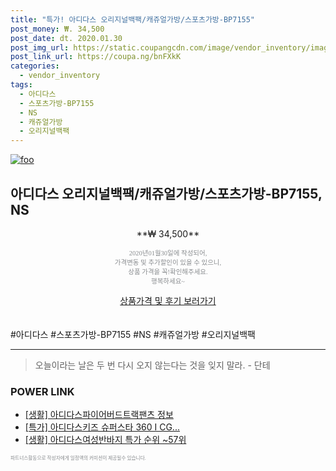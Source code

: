 ```yaml
--- 
title: "특가! 아디다스 오리지널백팩/캐쥬얼가방/스포츠가방-BP7155" 
post_money: ₩. 34,500 
post_date: dt. 2020.01.30 
post_img_url: https://static.coupangcdn.com/image/vendor_inventory/images/2018/11/21/15/2/a5051a81-aa48-4b61-9d49-f168792b3521.jpg 
post_link_url: https://coupa.ng/bnFXkK 
categories: 
  - vendor_inventory 
tags: 
  - 아디다스 
  - 스포츠가방-BP7155 
  - NS 
  - 캐쥬얼가방 
  - 오리지널백팩 
--- 
```

[![foo](https://static.coupangcdn.com/image/vendor_inventory/images/2018/11/21/15/2/a5051a81-aa48-4b61-9d49-f168792b3521.jpg)](https://coupa.ng/bnFXkK) 

## 아디다스 오리지널백팩/캐쥬얼가방/스포츠가방-BP7155, NS 
<p style="text-align: center;">**₩ 34,500**</p> 
<p style="text-align: center;"><span style="color: #898c8f; font-family: Georgia,Times,serif; font-size: 0.75em;">2020년01월30일에 작성되어, <br>가격변동 및 추가할인이 있을 수 있으니,<br> 상품 가격을 꼭!확인해주세요.<br>행복하세요~</span> 
</p>	 
<div markdown="0" style="text-align: center;"><a href="https://coupa.ng/bnFXkK" class="btn btn--success">상품가격 및 후기 보러가기</a></div> 
<br><br> 
  #아디다스 #스포츠가방-BP7155 #NS #캐쥬얼가방 #오리지널백팩 
<hr> 

> 오늘이라는 날은 두 번 다시 오지 않는다는 것을 잊지 말라. - 단테 


### POWER LINK

* <a href="https://blog.naver.com/santokki14/221766561806" target="_blank"> [생활] 아디다스파이어버드트랙팬츠 정보 </a>
* <a href="https://blog.naver.com/santokki14/221788229764" target="_blank">[특가] 아디다스키즈 슈퍼스타 360 I CG...</a>
* <a href="https://blog.naver.com/sakai111/221788328312" target="_blank"> [생활] 아디다스여성반바지 특가 순위 ~57위</a>

<span style="color: #898c8f; font-family: Georgia,Times,serif; font-size: 0.55em;">파트너스활동으로 작성자에게 일정액의 커미션이 제공될수 있습니다.</span> 

